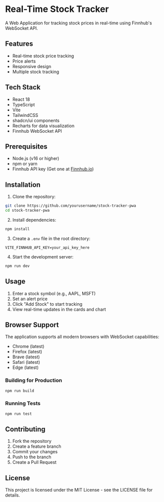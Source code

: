 # Real-Time Stock Tracker

A Web Application for tracking stock prices in real-time using Finnhub's WebSocket API.

## Features

- Real-time stock price tracking
- Price alerts
- Responsive design
- Multiple stock tracking

## Tech Stack

- React 18
- TypeScript
- Vite
- TailwindCSS
- shadcn/ui components
- Recharts for data visualization
- Finnhub WebSocket API

## Prerequisites

- Node.js (v16 or higher)
- npm or yarn
- Finnhub API key (Get one at [Finnhub.io](https://finnhub.io))

## Installation

1. Clone the repository:

```bash
git clone https://github.com/yourusername/stock-tracker-pwa
cd stock-tracker-pwa
```

2. Install dependencies:

```bash
npm install
```

3. Create a `.env` file in the root directory:

```env
VITE_FINNHUB_API_KEY=your_api_key_here
```

4. Start the development server:

```bash
npm run dev
```

## Usage

1. Enter a stock symbol (e.g., AAPL, MSFT)
2. Set an alert price
3. Click "Add Stock" to start tracking
4. View real-time updates in the cards and chart

## Browser Support

The application supports all modern browsers with WebSocket capabilities:

- Chrome (latest)
- Firefox (latest)
- Brave (latest)
- Safari (latest)
- Edge (latest)

### Building for Production

```bash
npm run build
```

### Running Tests

```bash
npm run test
```

## Contributing

1. Fork the repository
2. Create a feature branch
3. Commit your changes
4. Push to the branch
5. Create a Pull Request

## License

This project is licensed under the MIT License - see the LICENSE file for details.
